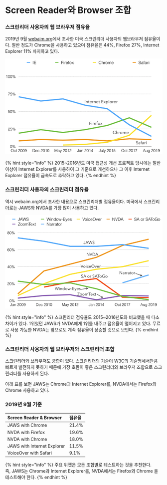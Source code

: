 # Screen Reader와 Browser 조합

### 스크린리더 사용자의 웹 브라우저 점유율

2019년 9월 [webaim.org](https://webaim.org/projects/screenreadersurvey7/)에서 조사한 미국 스크린리더 사용자의 웹브라우저 점유율이다. 절반 정도가 Chrome을 사용하고 있으며 점유율은 44%,  Firefox 27%, Internet Explorer 11% 차지하고 있다.

![](../../.gitbook/assets/image%20%2820%29.png)

{% hint style="info" %}
2015~2016년도 미국 접근성 개선 프로젝트 당시에는 절반 이상이 Internet Explorer를 사용하여 그 기준으로 개선하으나 그 이후 Internet Explorer 점유율이 급속도로 추락하고 있다.
{% endhint %}

###  스크린리더 사용자의 스크린리더 점유율

역시 webaim.org에서 조사한 내용으로 스크린리더별 점유율이다. 미국에서 스크린리더로는 JAWS와 NVDA를 가장 많이 사용하고 있다.

![](../../.gitbook/assets/image%20%2866%29.png)

{% hint style="info" %}
스크린리더 점유율도 2015~2016년도와 비교했을 때 다소 차이가 있다. 1위였던 JAWS가 NVDA에게 1위를 내주고 점유율이 떨어지고 있다. 무료로 사용 가능한 NVDA는 앞으로도 계속 점유율이 상승할 것으로 보인다.
{% endhint %}



### 스크린리더 사용자의 웹 브라우저와 스크린리더 조합

스크린리더와 브라우저도 궁합이 있다. 스크린리더의 기술이 W3C의 기술명세서만큼 빠르게 발전하지 못하기 때문에 가장 호환이 좋은 스크린리더와 브라우저 조합으로 스크린리더를 사용하게 된다.

아래 표를 보면  JAWS는 Chrome과 Internet Explorer를, NVDA에서는 Firefox와 Chrome 사용하고 있다.

### 2019년 9월 기준

| Screen Reader & Browser | 점유율 |
| :--- | :--- |
| JAWS with Chrome | 21.4% |
| NVDA with Firefox | 19.6% |
| NVDA with Chrome | 18.0% |
| JAWS with Internet Explorer | 11.5% |
| VoiceOver with Safari | 9.1% |

{% hint style="info" %}
주요 위젯은 모든 조합별로 테스트하는 것을 추천한다.   
즉,  JAWS는 Chrome과 Internet Explorer를, NVDA에서는 Firefox와 Chrome 을 테스트해야 한다.
{% endhint %}

